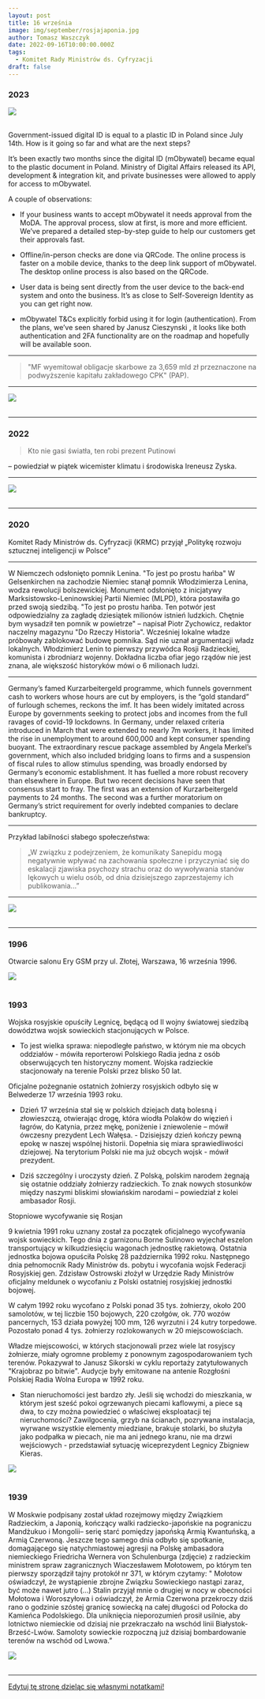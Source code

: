```yaml
---
layout: post
title: 16 września
image: img/september/rosjajaponia.jpg
author: Tomasz Waszczyk
date: 2022-09-16T10:00:00.000Z
tags:
  - Komitet Rady Ministrów ds. Cyfryzacji
draft: false
---
```


### 2023

<img src="./img/september/ssi.jpeg"><br><br>

Government-issued digital ID is equal to a plastic ID in Poland since July 14th.
How is it going so far and what are the next steps?

It’s been exactly two months since the digital ID (mObywatel) became equal to the plastic document in Poland. Ministry of Digital Affairs released its API, development & integration kit, and private businesses were allowed to apply for access to mObywatel.

A couple of observations:

- If your business wants to accept mObywatel it needs approval from the MoDA. The approval process, slow at first, is more and more efficient. We’ve prepared a detailed step-by-step guide to help our customers get their approvals fast.

- Offline/in-person checks are done via QRCode. The online process is faster on a mobile device, thanks to the deep link support of mObywatel. The desktop online process is also based on the QRCode.

- User data is being sent directly from the user device to the back-end system and onto the business. It’s as close to Self-Sovereign Identity as you can get right now.

- mObywatel T&Cs explicitly forbid using it for login (authentication). From the plans, we’ve seen shared by Janusz Cieszynski , it looks like both authentication and 2FA functionality are on the roadmap and hopefully will be available soon.

---

> "MF wyemitował obligacje skarbowe za 3,659 mld zł przeznaczone na podwyższenie kapitału zakładowego CPK" (PAP).

---

<img src="./img/september/sota.jpg"><br><br>

---

### 2022

> Kto nie gasi światła, ten robi prezent Putinowi

– powiedział w piątek wicemister klimatu i środowiska Ireneusz Zyska.

---

<img src="./img/september/world.jpeg"><br><br>

---

### 2020

Komitet Rady Ministrów ds. Cyfryzacji (KRMC) przyjął „Politykę rozwoju sztucznej inteligencji w Polsce”

---

W Niemczech odsłonięto pomnik Lenina. "To jest po prostu hańba"
W Gelsenkirchen na zachodzie Niemiec stanął pomnik Włodzimierza Lenina, wodza rewolucji bolszewickiej.
Monument odsłonięto z inicjatywy Marksistowsko-Leninowskiej Partii Niemiec (MLPD), która postawiła go przed swoją siedzibą.
"To jest po prostu hańba. Ten potwór jest odpowiedzialny za zagładę dziesiątek milionów istnień ludzkich. Chętnie bym wysadził ten pomnik w powietrze" – napisał Piotr Zychowicz, redaktor naczelny magazynu "Do Rzeczy Historia".
Wcześniej lokalne władze próbowały zablokować budowę pomnika.
Sąd nie uznał argumentacji władz lokalnych.
Włodzimierz Lenin to pierwszy przywódca Rosji Radzieckiej, komunista i zbrodniarz wojenny.
Dokładna liczba ofiar jego rządów nie jest znana, ale większość historyków mówi o 6 milionach ludzi.

---

Germany’s famed Kurzarbeitergeld programme, which funnels government cash to workers whose hours are cut by employers, is the “gold standard” of furlough schemes, reckons the imf. It has been widely imitated across Europe by governments seeking to protect jobs and incomes from the full ravages of covid-19 lockdowns. In Germany, under relaxed criteria introduced in March that were extended to nearly 7m workers, it has limited the rise in unemployment to around 600,000 and kept consumer spending buoyant.
The extraordinary rescue package assembled by Angela Merkel’s government, which also included bridging loans to firms and a suspension of fiscal rules to allow stimulus spending, was broadly endorsed by Germany’s economic establishment. It has fuelled a more robust recovery than elsewhere in Europe. But two recent decisions have seen that consensus start to fray. The first was an extension of Kurzarbeitergeld payments to 24 months. The second was a further moratorium on Germany’s strict requirement for overly indebted companies to declare bankruptcy.

---

Przykład labilności słabego społeczeństwa:

> „W związku z podejrzeniem, że komunikaty Sanepidu mogą negatywnie wpływać na zachowania społeczne i przyczyniać się do eskalacji zjawiska psychozy strachu oraz do wywoływania stanów lękowych u wielu osób, od dnia dzisiejszego zaprzestajemy ich publikowania...”

---

<img src="./img/september/brakduzych.jpeg"><br><br>

---

### 1996

Otwarcie salonu Ery GSM przy ul. Złotej, Warszawa, 16 września 1996.

<img src="./img/september/era.jpg"><br><br>

### 1993

Wojska rosyjskie opuściły Legnicę, będącą od II wojny światowej siedzibą dowództwa wojsk sowieckich stacjonujących w Polsce.

- To jest wielka sprawa: niepodległe państwo, w którym nie ma obcych oddziałów - mówiła reporterowi Polskiego Radia jedna z osób obserwujących ten historyczny moment. Wojska radzieckie stacjonowały na terenie Polski przez blisko 50 lat.

Oficjalne pożegnanie ostatnich żołnierzy rosyjskich odbyło się w Belwederze 17 września 1993 roku.

- Dzień 17 września stał się w polskich dziejach datą bolesną i złowieszczą, otwierając drogę, która wiodła Polaków do więzień i łagrów, do Katynia, przez mękę, poniżenie i zniewolenie – mówił ówczesny prezydent Lech Wałęsa. - Dzisiejszy dzień kończy pewną epokę w naszej wspólnej historii. Dopełnia się miara sprawiedliwości dziejowej. Na terytorium Polski nie ma już obcych wojsk - mówił prezydent.

- Dziś szczególny i uroczysty dzień. Z Polską, polskim narodem żegnają się ostatnie oddziały żołnierzy radzieckich. To znak nowych stosunków między naszymi bliskimi słowiańskim narodami – powiedział z kolei ambasador Rosji.

Stopniowe wycofywanie się Rosjan

9 kwietnia 1991 roku uznany został za początek oficjalnego wycofywania wojsk sowieckich. Tego dnia z garnizonu Borne Sulinowo wyjechał eszelon transportujący w kilkudziesięciu wagonach jednostkę rakietową. Ostatnia jednostka bojowa opuściła Polskę 28 października 1992 roku. Następnego dnia pełnomocnik Rady Ministrów ds. pobytu i wycofania wojsk Federacji Rosyjskiej gen. Zdzisław Ostrowski złożył w Urzędzie Rady Ministrów oficjalny meldunek o wycofaniu z Polski ostatniej rosyjskiej jednostki bojowej.

W całym 1992 roku wycofano z Polski ponad 35 tys. żołnierzy, około 200 samolotów, w tej liczbie 150 bojowych, 220 czołgów, ok. 770 wozów pancernych, 153 działa powyżej 100 mm, 126 wyrzutni i 24 kutry torpedowe. Pozostało ponad 4 tys. żołnierzy rozlokowanych w 20 miejscowościach.

Władze miejscowości, w których stacjonowali przez wiele lat rosyjscy żołnierze, miały ogromne problemy z ponownym zagospodarowaniem tych terenów. Pokazywał to Janusz Sikorski w cyklu reportaży zatytułowanych "Krajobraz po bitwie". Audycje były emitowane na antenie Rozgłośni Polskiej Radia Wolna Europa w 1992 roku.

- Stan nieruchomości jest bardzo zły. Jeśli się wchodzi do mieszkania, w którym jest sześć pokoi ogrzewanych piecami kaflowymi, a piece są dwa, to czy można powiedzieć o właściwej eksploatacji tej nieruchomości? Zawilgocenia, grzyb na ścianach, pozrywana instalacja, wyrwane wszystkie elementy miedziane, brakuje stolarki, bo służyła jako podpałka w piecach, nie ma ani jednego kranu, nie ma drzwi wejściowych - przedstawiał sytuację wiceprezydent Legnicy Zbigniew Kieras.

<img src="./img/september/rosjanie.png"><br><br>

### 1939

W Moskwie podpisany został układ rozejmowy między Związkiem Radzieckim, a Japonią, kończący walki radziecko-japońskie na pograniczu Mandżukuo i Mongolii– serię starć pomiędzy japońską Armią Kwantuńską, a Armią Czerwoną. Jeszcze tego samego dnia odbyło się spotkanie, domagającego się natychmiastowej agresji na Polskę ambasadora niemieckiego Friedricha Wernera von Schulenburga (zdjęcie) z radzieckim ministrem spraw zagranicznych Wiaczesławem Mołotowem, po którym ten pierwszy sporządził tajny protokół nr 371, w którym czytamy:
" Mołotow oświadczył, że wystąpienie zbrojne Związku Sowieckiego nastąpi zaraz, być może nawet jutro (...) Stalin przyjął mnie o drugiej w nocy w obecności Mołotowa i Woroszyłowa i oświadczył, że Armia Czerwona przekroczy dziś rano o godzinie szóstej granicę sowiecką na całej długości od Połocka do Kamieńca Podolskiego. Dla uniknięcia nieporozumień prosił usilnie, aby lotnictwo niemieckie od dzisiaj nie przekraczało na wschód linii Białystok-Brześć-Lwów. Samoloty sowieckie rozpoczną już dzisiaj bombardowanie terenów na wschód od Lwowa.”

<img src="./img/september/rosjajaponia.jpg"><br><br>

---

<a href="https://github.com/TomaszWaszczyk/historia.waszczyk.com/edit/master/src/content/september-16.md" target="_blank">Edytuj tę stronę dzieląc się własnymi notatkami!</a>
